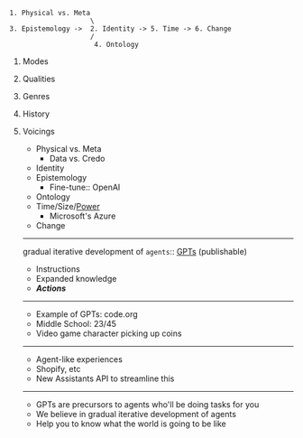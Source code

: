 ```
1. Physical vs. Meta
                    \
3. Epistemology ->  2. Identity -> 5. Time -> 6. Change
                    /
                     4. Ontology
```

1. Modes
2. Qualities
3. Genres
4. History
5. Voicings
   - Physical vs. Meta
     - Data vs. Credo
   - Identity
   - Epistemology
     - Fine-tune:: OpenAI
   - Ontology
   - Time/Size/[Power](https://www.youtube.com/watch?v=U9mJuUkhUzk)
     - Microsoft's Azure
   - Change

   ---
   
   gradual iterative development of `agents`:: [GPTs](https://www.youtube.com/watch?v=U9mJuUkhUzk) (publishable)
   - Instructions
   - Expanded knowledge
   - ***Actions***
  
   ---

   - Example of GPTs: code.org
   - Middle School: 23/45
   - Video game character picking up coins

    ----

   - Agent-like experiences
   - Shopify, etc
   - New Assistants API to streamline this

    ---

   - GPTs are precursors to agents who'll be doing tasks for you
   - We believe in gradual iterative development of agents
   - Help you to know what the world is going to be like
